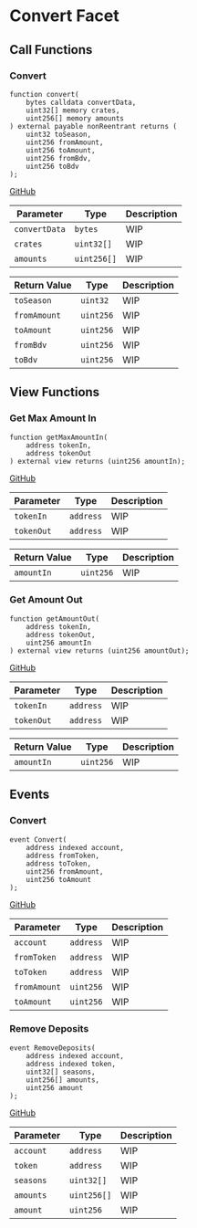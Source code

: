 # Convert Facet

## Call Functions

### Convert

```solidity
function convert(
    bytes calldata convertData,
    uint32[] memory crates,
    uint256[] memory amounts
) external payable nonReentrant returns (
    uint32 toSeason, 
    uint256 fromAmount, 
    uint256 toAmount, 
    uint256 fromBdv, 
    uint256 toBdv
);
```
[GitHub](https://github.com/BeanstalkFarms/Beanstalk/blob/master/protocol/contracts/farm/facets/ConvertFacet.sol#L46)

| Parameter     | Type        | Description |
|---------------|-------------|-------------|
| `convertData` | `bytes`     | WIP         |
| `crates`      | `uint32[]`  | WIP         |
| `amounts`     | `uint256[]` | WIP         |

| Return Value | Type      | Description |
|--------------|-----------|-------------|
| `toSeason`   | `uint32`  | WIP         |
| `fromAmount` | `uint256` | WIP         |
| `toAmount`   | `uint256` | WIP         |
| `fromBdv`    | `uint256` | WIP         |
| `toBdv`      | `uint256` | WIP         |

## View Functions

### Get Max Amount In

```solidity
function getMaxAmountIn(
    address tokenIn,
    address tokenOut
) external view returns (uint256 amountIn);
```
[GitHub](https://github.com/BeanstalkFarms/Beanstalk/blob/master/protocol/contracts/farm/facets/ConvertFacet.sol#L161)

| Parameter  | Type      | Description |
|------------|-----------|-------------|
| `tokenIn`  | `address` | WIP         |
| `tokenOut` | `address` | WIP         |

| Return Value | Type      | Description |
|--------------|-----------|-------------|
| `amountIn`   | `uint256` | WIP         |

### Get Amount Out

```solidity
function getAmountOut(
    address tokenIn,
    address tokenOut,
    uint256 amountIn
) external view returns (uint256 amountOut);
```
[GitHub](https://github.com/BeanstalkFarms/Beanstalk/blob/master/protocol/contracts/farm/facets/ConvertFacet.sol#L169)

| Parameter  | Type      | Description |
|------------|-----------|-------------|
| `tokenIn`  | `address` | WIP         |
| `tokenOut` | `address` | WIP         |

| Return Value | Type      | Description |
|--------------|-----------|-------------|
| `amountIn`   | `uint256` | WIP         |

## Events

### Convert

```solidity
event Convert(
    address indexed account,
    address fromToken,
    address toToken,
    uint256 fromAmount,
    uint256 toAmount
);
```
[GitHub](https://github.com/BeanstalkFarms/Beanstalk/blob/master/protocol/contracts/farm/facets/ConvertFacet.sol#L24)

| Parameter    | Type      | Description |
|--------------|-----------|-------------|
| `account`    | `address` | WIP         |
| `fromToken`  | `address` | WIP         |
| `toToken`    | `address` | WIP         |
| `fromAmount` | `uint256` | WIP         |
| `toAmount`   | `uint256` | WIP         |

### Remove Deposits

```solidity
event RemoveDeposits(
    address indexed account,
    address indexed token,
    uint32[] seasons,
    uint256[] amounts,
    uint256 amount
);
```
[GitHub](https://github.com/BeanstalkFarms/Beanstalk/blob/master/protocol/contracts/farm/facets/ConvertFacet.sol#L32)

| Parameter | Type        | Description |
|-----------|-------------|-------------|
| `account` | `address`   | WIP         |
| `token`   | `address`   | WIP         |
| `seasons` | `uint32[]`  | WIP         |
| `amounts` | `uint256[]` | WIP         |
| `amount`  | `uint256`   | WIP         |
